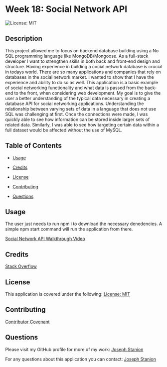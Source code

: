 # Week 18: Social Network API

![License: MIT](https://img.shields.io/badge/license-MIT-brightgreen)

## Description

This project allowed me to focus on backend database building using a No SQL programming language like MongoDB/Mongoose. As a full-stack developer I want to strengthen skills in both back and front-end design and structure. Having experience in building a cocial network database is crucial in todays world. There are so many applications and companies that rely on databases in the social network market. I wanted to show that I have the experience and ability to do so as well. This application is a basic example of social networking functionality and what data is passed from the back-end to the front, when considering web development. My goal is to give the user a better understanding of the typical data necessary in creating a database API for social networking applications. Understanding the relationship between varying sets of data in a language that does not use SQL was challenging at first. Once the connections were made, I was quickly able to see how information can be stored inside larger sets of related data. Similarly, I was able to see how targeting certain data within a full dataset would be affected without the use of MySQL.

## Table of Contents

- [Usage](#usage)

- [Credits](#credits)

- [License](#license)

- [Contributing](#contributing)

- [Questions](#questions)

## Usage

The user just needs to run npm i to download the necessary denedencies. A simple npm start command will run the application from there.

[Social Network API Walkthrough Video](https://drive.google.com/file/d/1EEvk3Uqcrb9Cj9_felMT_gxMrRcUiCuO/view)

## Credits

[Stack Overflow](https://stackoverflow.com/questions/18022365/mongoose-validate-email-syntax)

## License

This application is covered under the following: [License: MIT](https://mit-license.org/)

## Contributing

[Contributor Covenant](https://www.contributor-covenant.org/version/2/1/code_of_conduct/code_of_conduct.txt)

## Questions

Please visit my GitHub profile for more of my work:
[Joseph Stanion](https://github.com/Jstanion)

For any questions about this application you can contact:
[Joseph Stanion](mailto:joseph.stanion@gmail.com)
